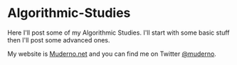 # Algorithmic-Studies

Here I'll post some of my Algorithmic Studies. I'll start with some basic stuff then I'll post some advanced ones.

My website is [Muderno.net](http://www.muderno.net)  and you can find me on Twitter [@muderno](http://twitter.com/muderno).
